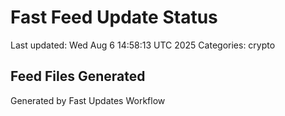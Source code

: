 # Fast Feed Update Status
Last updated: Wed Aug  6 14:58:13 UTC 2025
Categories: crypto

## Feed Files Generated

Generated by Fast Updates Workflow
